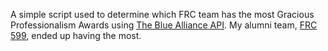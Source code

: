 A simple script used to determine which FRC team has the most Gracious Professionalism Awards using [The Blue Alliance API](https://www.thebluealliance.com/apidocs). My alumni team, [FRC 599](https://www.thebluealliance.com/team/599), ended up having the most.
